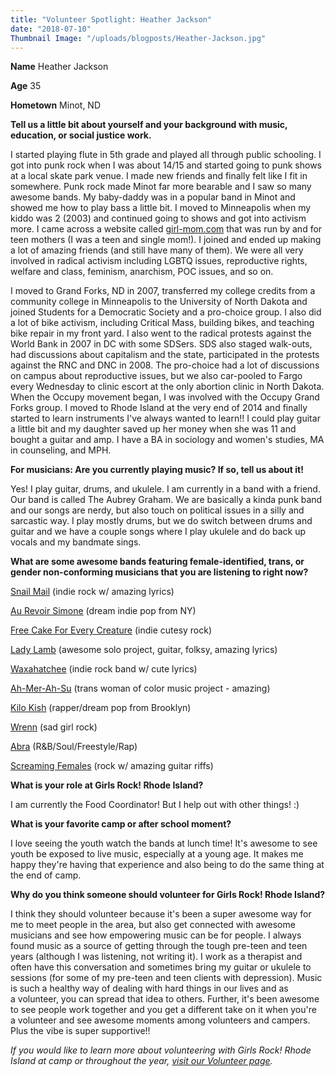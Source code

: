 ```yaml
---
title: "Volunteer Spotlight: Heather Jackson"
date: "2018-07-10"
Thumbnail Image: "/uploads/blogposts/Heather-Jackson.jpg"
---
```


**Name** Heather Jackson

**Age** 35

**Hometown** Minot, ND

**Tell us a little bit about yourself and your background with music, education, or social justice work.**

I started playing flute in 5th grade and played all through public schooling. I got into punk rock when I was about 14/15 and started going to punk shows at a local skate park venue. I made new friends and finally felt like I fit in somewhere. Punk rock made Minot far more bearable and I saw so many awesome bands. My baby-daddy was in a popular band in Minot and showed me how to play bass a little bit. I moved to Minneapolis when my kiddo was 2 (2003) and continued going to shows and got into activism more. I came across a website called [girl-mom.com](http://girl-mom.com/) that was run by and for teen mothers (I was a teen and single mom!). I joined and ended up making a lot of amazing friends (and still have many of them). We were all very involved in radical activism including LGBTQ issues, reproductive rights, welfare and class, feminism, anarchism, POC issues, and so on.

I moved to Grand Forks, ND in 2007, transferred my college credits from a community college in Minneapolis to the University of North Dakota and joined Students for a Democratic Society and a pro-choice group. I also did a lot of bike activism, including Critical Mass, building bikes, and teaching bike repair in my front yard. I also went to the radical protests against the World Bank in 2007 in DC with some SDSers. SDS also staged walk-outs, had discussions about capitalism and the state, participated in the protests against the RNC and DNC in 2008. The pro-choice had a lot of discussions on campus about reproductive issues, but we also car-pooled to Fargo every Wednesday to clinic escort at the only abortion clinic in North Dakota. When the Occupy movement began, I was involved with the Occupy Grand Forks group. I moved to Rhode Island at the very end of 2014 and finally started to learn instruments I've always wanted to learn!! I could play guitar a little bit and my daughter saved up her money when she was 11 and bought a guitar and amp. I have a BA in sociology and women's studies, MA in counseling, and MPH.

**For musicians: Are you currently playing music? If so, tell us about it!**

Yes! I play guitar, drums, and ukulele. I am currently in a band with a friend. Our band is called The Aubrey Graham. We are basically a kinda punk band and our songs are nerdy, but also touch on political issues in a silly and sarcastic way. I play mostly drums, but we do switch between drums and guitar and we have a couple songs where I play ukulele and do back up vocals and my bandmate sings.

**What are some awesome bands featuring female-identified, trans, or gender non-conforming musicians that you are listening to right now?** 

[Snail Mail](https://snailmailbaltimore.bandcamp.com) (indie rock w/ amazing lyrics)

[Au Revoir Simone](http://www.aurevoirsimone.com) (dream indie pop from NY)

[Free Cake For Every Creature](https://freecakeforeverycreature.bandcamp.com) (indie cutesy rock)

[Lady Lamb](http://www.ladylambjams.com) (awesome solo project, guitar, folksy, amazing lyrics)

[Waxahatchee](https://waxahatchee.bandcamp.com) (indie rock band w/ cute lyrics)

[Ah-Mer-Ah-Su](https://soundcloud.com/staramerasu) (trans woman of color music project - amazing)

[Kilo Kish](https://soundcloud.com/kilo-kish) (rapper/dream pop from Brooklyn)

[Wrenn](http://www.wrennmusic.com) (sad girl rock)

[Abra](https://soundcloud.com/darkwaveduchess) (R&B/Soul/Freestyle/Rap)

[Screaming Females](http://screamingfemales.com) (rock w/ amazing guitar riffs)

**What is your role at Girls Rock! Rhode Island?**

I am currently the Food Coordinator! But I help out with other things! :)

**What is your favorite camp or after school moment?**

I love seeing the youth watch the bands at lunch time! It's awesome to see youth be exposed to live music, especially at a young age. It makes me happy they're having that experience and also being to do the same thing at the end of camp.

**Why do you think someone should volunteer for Girls Rock! Rhode Island?**

I think they should volunteer because it's been a super awesome way for me to meet people in the area, but also get connected with awesome musicians and see how empowering music can be for people. I always found music as a source of getting through the tough pre-teen and teen years (although I was listening, not writing it). I work as a therapist and often have this conversation and sometimes bring my guitar or ukulele to sessions (for some of my pre-teen and teen clients with depression). Music is such a healthy way of dealing with hard things in our lives and as a volunteer, you can spread that idea to others. Further, it's been awesome to see people work together and you get a different take on it when you're a volunteer and see awesome moments among volunteers and campers. Plus the vibe is super supportive!!

_If you would like to learn more about volunteering with Girls Rock! Rhode Island at camp or throughout the year, [visit our Volunteer page](http://girlsrockri.org/volunteer/)._
